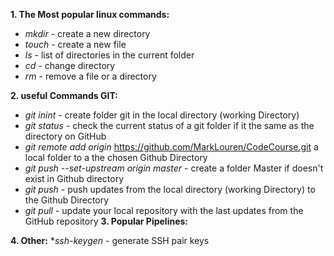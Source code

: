 **1. The Most popular linux commands:**
* _mkdir_ - create a new directory
* _touch_ - create a new file
* _ls_ - list of directories in the current folder
* _cd_ - change directory
* _rm_ - remove a file or a directory

**2. useful Commands GIT:**
* _git inint_ - create folder git in the local directory (working Directory)
* _git status_ - check the current status of a git folder if it the same as the directory on GitHub
* _git remote add origin_ https://github.com/MarkLouren/CodeCourse.git  a local folder to a the chosen Github Directory
* _git push --set-upstream origin master_   - create a folder Master if doesn't exist in Github directory
* _git push_  - push updates from the local directory (working Directory) to the Github Directory
* _git pull_ - update your local repository with the last updates from the GitHub repository
**3. Popular Pipelines:**

**4. Other:**
*_ssh-keygen_ - generate SSH pair keys

